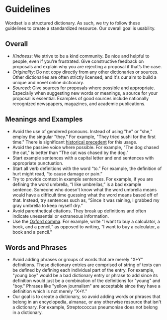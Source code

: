 # Guidelines

Wordset is a structured dictionary. As such, we try to follow these guidelines to create a standardized resource. Our overall goal is usability.

## Overall

*   _Kindness_: We strive to be a kind community. Be nice and helpful to people, even if you're frustrated. Give constructive feedback on proposals and explain why you are rejecting a proposal if that’s the case.
*   _Originality_: Do not copy directly from any other dictionaries or sources. Other dictionaries are often strictly licensed, and it's our aim to build a unique and novel online dictionary.
*   _Sourced_: Give sources for proposals where possible and appropriate. Especially when suggesting new words or meanings, a source for your proposal is essential. Examples of good sources include nationally recognized newspapers, magazines, and academic publications.

## Meanings and Examples

*   Avoid the use of gendered pronouns. Instead of using "he" or "she," employ the singular "they.” For example, "They tried sushi for the first time." There is significant [historical precedent](http://en.wikipedia.org/wiki/Singular_they) for this usage.
*   Avoid the passive voice where possible. For example, "The dog chased the cat," is better than "The cat was chased by the dog."
*   Start example sentences with a capital letter and end sentences with appropriate punctuation.
*   Start all verb definitions with the word “to.” For example, the definition of hurt might read, “to cause damage or pain.”
*   Try to provide context in example sentences. For example, if you are defining the word umbrella, “I like umbrellas,” is a bad example sentence. Someone who doesn't know what the word umbrella means would have a difficult time guessing what the word means based off of that. Instead, try sentences such as, “Since it was raining, I grabbed my gray umbrella to keep myself dry.”
*   Avoid parenthetical citations. They break up definitions and often indicate unessential or extraneous information.
*   Use the [Oxford comma](https://en.wikipedia.org/wiki/Serial_comma). For example, write “I want to buy a calculator, a book, and a pencil,” as opposed to writing, “I want to buy a calculator, a book and a pencil.”

## Words and Phrases

*   Avoid adding phrases or groups of words that are merely "X+Y" definitions. These dictionary entries are comprised of string of texts can be defined by defining each individual part of the entry. For example, "young boy" would be a bad dictionary entry or phrase to add since its definition would just be a combination of the definitions for "young" and "boy." Phrases like "yellow journalism" are acceptable since they have a definition which is not merely "X+Y."
*   Our goal is to create a dictionary, so avoid adding words or phrases that belong in an encyclopedia, almanac, or any otherwise resource that isn't a dictionary. For example, Streptococcus pneumoniae does not belong in a dictionary.
